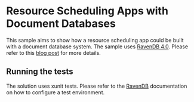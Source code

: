 # Resource Scheduling Apps with Document Databases

This sample aims to show how a resource scheduling app could be built with a document database system. The sample uses [RavenDB 4.0](https://ravendb.net/). Please refer to this [blog post](https://rossjayjones.github.io/document_databases/architecture/dotnet/2018/03/03/resource-scheduling-apps-with-ravendb.html) for more details.

## Running the tests

The solution uses xunit tests. Please refer to the [RavenDB](https://ravendb.net/docs/article-page/4.0/csharp/start/test-driver) documentation on how to configure a test environment.

